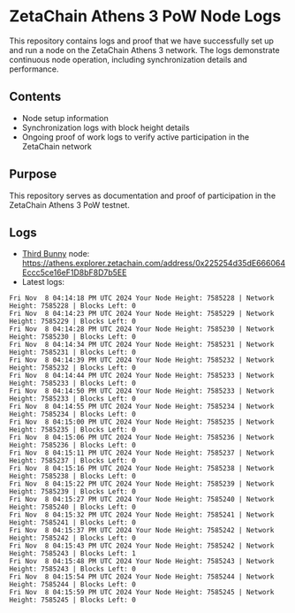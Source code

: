 # ZetaChain Athens 3 PoW Node Logs
This repository contains logs and proof that we have successfully set up and run a node on the ZetaChain Athens 3 network. The logs demonstrate continuous node operation, including synchronization details and performance.

## Contents
- Node setup information
- Synchronization logs with block height details
- Ongoing proof of work logs to verify active participation in the ZetaChain network

## Purpose
This repository serves as documentation and proof of participation in the ZetaChain Athens 3 PoW testnet.

## Logs

- [Third Bunny](https://thirdbunny.xyz/) node: https://athens.explorer.zetachain.com/address/0x225254d35dE666064Eccc5ce16eF1D8bF8D7b5EE
- Latest logs:
```
Fri Nov  8 04:14:18 PM UTC 2024 Your Node Height: 7585228 | Network Height: 7585228 | Blocks Left: 0
Fri Nov  8 04:14:23 PM UTC 2024 Your Node Height: 7585229 | Network Height: 7585229 | Blocks Left: 0
Fri Nov  8 04:14:28 PM UTC 2024 Your Node Height: 7585230 | Network Height: 7585230 | Blocks Left: 0
Fri Nov  8 04:14:34 PM UTC 2024 Your Node Height: 7585231 | Network Height: 7585231 | Blocks Left: 0
Fri Nov  8 04:14:39 PM UTC 2024 Your Node Height: 7585232 | Network Height: 7585232 | Blocks Left: 0
Fri Nov  8 04:14:44 PM UTC 2024 Your Node Height: 7585233 | Network Height: 7585233 | Blocks Left: 0
Fri Nov  8 04:14:50 PM UTC 2024 Your Node Height: 7585233 | Network Height: 7585233 | Blocks Left: 0
Fri Nov  8 04:14:55 PM UTC 2024 Your Node Height: 7585234 | Network Height: 7585234 | Blocks Left: 0
Fri Nov  8 04:15:00 PM UTC 2024 Your Node Height: 7585235 | Network Height: 7585235 | Blocks Left: 0
Fri Nov  8 04:15:06 PM UTC 2024 Your Node Height: 7585236 | Network Height: 7585236 | Blocks Left: 0
Fri Nov  8 04:15:11 PM UTC 2024 Your Node Height: 7585237 | Network Height: 7585237 | Blocks Left: 0
Fri Nov  8 04:15:16 PM UTC 2024 Your Node Height: 7585238 | Network Height: 7585238 | Blocks Left: 0
Fri Nov  8 04:15:22 PM UTC 2024 Your Node Height: 7585239 | Network Height: 7585239 | Blocks Left: 0
Fri Nov  8 04:15:27 PM UTC 2024 Your Node Height: 7585240 | Network Height: 7585240 | Blocks Left: 0
Fri Nov  8 04:15:32 PM UTC 2024 Your Node Height: 7585241 | Network Height: 7585241 | Blocks Left: 0
Fri Nov  8 04:15:37 PM UTC 2024 Your Node Height: 7585242 | Network Height: 7585242 | Blocks Left: 0
Fri Nov  8 04:15:43 PM UTC 2024 Your Node Height: 7585242 | Network Height: 7585243 | Blocks Left: 1
Fri Nov  8 04:15:48 PM UTC 2024 Your Node Height: 7585243 | Network Height: 7585243 | Blocks Left: 0
Fri Nov  8 04:15:54 PM UTC 2024 Your Node Height: 7585244 | Network Height: 7585244 | Blocks Left: 0
Fri Nov  8 04:15:59 PM UTC 2024 Your Node Height: 7585245 | Network Height: 7585245 | Blocks Left: 0
```
